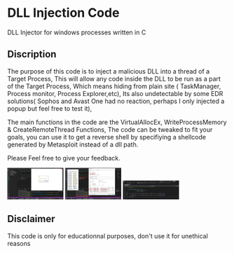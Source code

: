 <h1> DLL Injection Code </h1>
<p> DLL Injector for windows processes written in C </p>


<h2> Discription </h2>
<p> The purpose of this code is to inject a malicious DLL into a thread of a Target Process, This will allow any code inside the DLL to be run as a part of the Target Process,
Which means hiding from plain site ( TaskManager, Process monitor, Process Explorer,etc), Its also undetectable by some EDR solutions( Sophos and Avast One had no reaction, perhaps I only injected a popup but feel free to test it), 

The main functions in the code are the VirtualAllocEx, WriteProcessMemory &amp; CreateRemoteThread Functions,
The code can be tweaked to fit your goals, you can use it to get a reverse shell by specifiying a shellcode generated by Metasploit instead of a dll path. 

Please Feel free to give your feedback.</p>

<img src="./pics/dll_injection_popup.png" width="128"/>

<img src="./pics/dll_injection_procmon.png" width="128"/>

<img src="./pics/dll_injection_dll.png" width="128"/>

<h2> Disclaimer </h2>
<p> This code is only for educationnal purposes, don't use it for unethical reasons </p>



